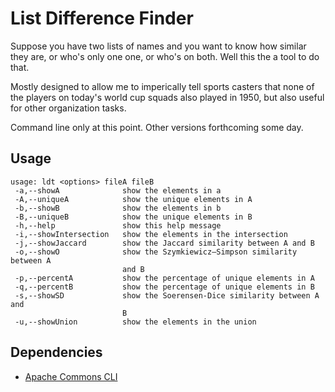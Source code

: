# List Difference Finder

Suppose you have two lists of names and you want to know how similar they are, or who's only one one, or who's on both. Well this the a tool to do that.

Mostly designed to allow me to imperically tell sports casters that none of the players on today's world cup squads also played in 1950, but also useful for other organization tasks.

Command line only at this point. Other versions forthcoming some day.

## Usage

```
usage: ldt <options> fileA fileB
 -a,--showA              show the elements in a
 -A,--uniqueA            show the unique elements in A
 -b,--showB              show the elements in b
 -B,--uniqueB            show the unique elements in B
 -h,--help               show this help message
 -i,--showIntersection   show the elements in the intersection
 -j,--showJaccard        show the Jaccard similarity between A and B
 -o,--showO              show the Szymkiewicz–Simpson similarity between A
                         and B
 -p,--percentA           show the percentage of unique elements in A
 -q,--percentB           show the percentage of unique elements in B
 -s,--showSD             show the Soerensen-Dice similarity between A and
                         B
 -u,--showUnion          show the elements in the union
 ```

## Dependencies

- [Apache Commons CLI](https://commons.apache.org/proper/commons-cli/usage.html)


